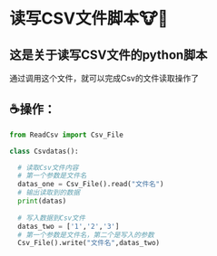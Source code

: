 # 读写CSV文件脚本🐮🍺
## 这是关于读写CSV文件的python脚本

通过调用这个文件，就可以完成Csv的文件读取操作了

## ☕操作：

```python
from ReadCsv import Csv_File

class Csvdatas():

  # 读取Csv文件内容
  # 第一个参数是文件名
  datas_one = Csv_File().read("文件名")
  # 输出读取到的数据
  print(datas)
  
  # 写入数据到Csv文件
  datas_two = ['1','2','3']
  # 第一个参数是文件名，第二个是写入的参数
  Csv_File().write("文件名",datas_two)


```

